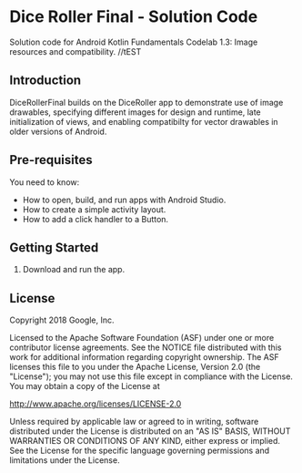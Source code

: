 Dice Roller Final - Solution Code
=================================

Solution code for Android Kotlin Fundamentals Codelab 1.3: Image resources
and compatibility.
//tEST


Introduction
------------

DiceRollerFinal builds on the DiceRoller app to demonstrate use of image
drawables, specifying different images for design and runtime, late
initialization of views, and enabling compatibilty for vector drawables in
older versions of Android.

Pre-requisites
--------------

You need to know:
- How to open, build, and run apps with Android Studio.
- How to create a simple activity layout.
- How to add a click handler to a Button.


Getting Started
---------------

1. Download and run the app.

License
-------

Copyright 2018 Google, Inc.

Licensed to the Apache Software Foundation (ASF) under one or more contributor
license agreements.  See the NOTICE file distributed with this work for
additional information regarding copyright ownership.  The ASF licenses this
file to you under the Apache License, Version 2.0 (the "License"); you may not
use this file except in compliance with the License.  You may obtain a copy of
the License at

  http://www.apache.org/licenses/LICENSE-2.0

Unless required by applicable law or agreed to in writing, software
distributed under the License is distributed on an "AS IS" BASIS, WITHOUT
WARRANTIES OR CONDITIONS OF ANY KIND, either express or implied.  See the
License for the specific language governing permissions and limitations under
the License.
